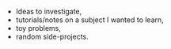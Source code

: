 * Ideas to investigate,
* tutorials/notes on a subject I wanted to learn,
* toy problems,
* random side-projects.
